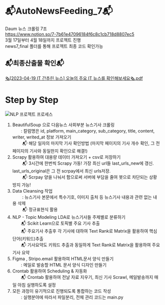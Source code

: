 # 📬AutoNewsFeeding_7📬
Daum 뉴스 크롤링 7조   
https://www.notion.so/7-7b61e47096184f6c8c1cb718d8807ec5   
3월 17일부터 4월 18일까지 프로젝트 진행   
news7_final 폴더를 통해 프로젝트 최종 코드 확인가능    

## 📬최종산출물 확인📬
[🗞️[2023-04-19 IT 간추린 뉴스] 오늘의 주요 IT 뉴스를 확인해보세요🗞️.pdf](https://github.com/kdt-service/AutoNewsFeeding_7/files/11267705/2023-04-19.IT.IT.pdf) 




# Step by Step
![NLP 프로젝트 프로세스](https://user-images.githubusercontent.com/84755366/233911708-8ce668b4-2909-4197-9685-23cb7cab8d6f.png)

1) BeautifulSoup 으로 다음뉴스 사회부분 뉴스기사 크롤링   
&nbsp; &nbsp;&nbsp; &nbsp;  : 칼럼명은 id, platform, main_category, sub_category, title, content, writer, writed_at 정보 가져오기   
&nbsp; &nbsp; &nbsp; &nbsp;  📬  해당 일자의 마지막 기사 확인방법 (마지막 페이지의 기사 개수 확인, 그 전 페이지의 기사와 동일한지 확인으로 해결!)   
2) Scrapy 활용하여 대용량 데이터 가져오기 + csv로 저장하기   
&nbsp; &nbsp; &nbsp; &nbsp;  📬 3시간에 한번씩 Scrapy 가동! 가장 최신 url들 last_urls_new에 갱신. last_urls_original은 그 전 scrpay에서 최신 urls저장.      
&nbsp; &nbsp; &nbsp; &nbsp;  📬 Scrpay 양을 나눠서 함으로써 서버에 부담을 줄여 봇으로 차단되는 상황 방지 가능!      
3) Data Cleansing 작업    
&nbsp; &nbsp; &nbsp; &nbsp; : 뉴스기사 본문에서 특수기호, 이미지 출처 등 뉴스기사 내용과 관련 없는 내용 삭제    
&nbsp; &nbsp; &nbsp; &nbsp; 📬  정규표현식 활용  
4) NLP - Topic Modeling  LDA로 뉴스기사들 주제별로 분류하기   
&nbsp; &nbsp;&nbsp; &nbsp;  📬 Scikit Learn으로 토픽별 주요 기사 추출        
&nbsp; &nbsp;&nbsp; &nbsp;  📬 주요기사 추출후 각 기사에 대하여 Text Rank로 Matrix을 활용하여 핵심단어(키워드)추출     
&nbsp; &nbsp;&nbsp; &nbsp;  📬 기사요약도 키워드 추출과 동일하게 Text Rank로 Matrix을 활용하여 주요기사 요약   
5) Figma , Stripo.email 활용하여 HTML문서 양식 만들기   
&nbsp; &nbsp;&nbsp; &nbsp;  : 메일로 발송할 HTML 문서 양식 디자인 만들기
6) Crontab 활용하여 Scheduling & 자동화    
&nbsp; &nbsp;&nbsp; &nbsp;  📬 Crontab 활용하여 전날 자료 지우기, 최신 기사 Scrawl, 메일발송까지 매일 아침 실행하도록 설정
7) 모든 과정이 유기적으로 진행되도록 통합하는 코드 작성     
&nbsp; &nbsp;&nbsp; &nbsp;  : 실행분야에 따라서 파일분리, 전체 관리 코드는 main.py








